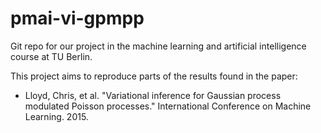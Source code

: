 # pmai-vi-gpmpp

Git repo for our project in the machine learning and artificial intelligence course at TU Berlin. 

This project aims to reproduce parts of the results found in the paper:
* Lloyd, Chris, et al. "Variational inference for Gaussian process modulated Poisson processes." International Conference on Machine Learning. 2015.
